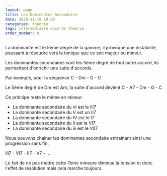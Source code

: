 ```yaml
---
layout: page
title: Les Dominantes Secondaire
date: 2020-11-19 10:30
categories: theorie
tags: intermediaire accords theorie
order_number: 9
---
```


La dominante est le 5ème degré de la gamme, il provoque une instabilité, poussant à résoudre vers la tonique que ce soit majeur ou mineur.

Les dominantes secondaires sont les 5ème degré de tout autre accord, ils permettent d'enrichir une suite d'accords.

Par exemple, pour la séquence C - Dm - G - C

Le 5ème degré de Dm est Am, la suite d'accord devient C - A7 - Dm - G - C

Ce principe reste le même en mineur.

- La dominante secondaire du vi est le III7
- La dominante secondaire du V est un II7
- La dominante secondaire du IV est le I7
- La dominante secondaire du ii est le VI7
- La dominante secondaire du iii est le VII7

Nous pouvons chainer les dominantes secondaire entrainant ainsi une progression sans fin.

III7 - VI7 - II7 - V7 - ...

Le fait de ne pas mettre cette 7ème mineure diminue la tension et donc l'effet de résolution mais cela marche toujours.
